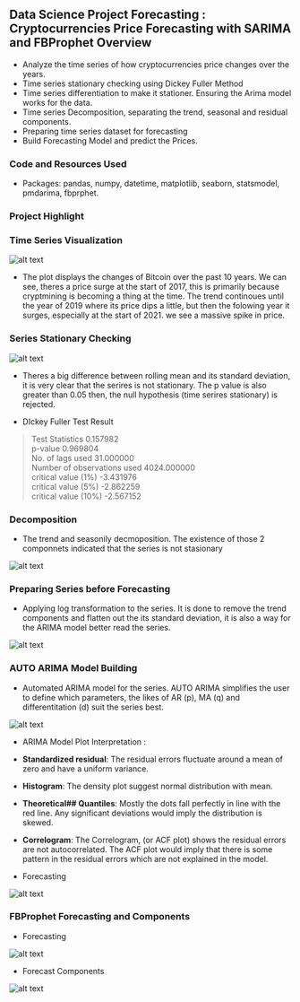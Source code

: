 ## Data Science Project Forecasting : Cryptocurrencies Price Forecasting with SARIMA and FBProphet Overview
* Analyze the time series of how cryptocurrencies price changes over the years.
* Time series stationary checking using Dickey Fuller Method
* Time series differentiation to make it stationer. Ensuring the Arima model works for the data.
* Time series Decomposition, separating the trend, seasonal and residual components.
* Preparing time series dataset for forecasting
* Build Forecasting Model and predict the Prices.

### Code and Resources Used
* Packages: pandas, numpy, datetime, matplotlib, seaborn, statsmodel, pmdarima, fbprphet.

### Project Highlight

### Time Series Visualization <br>
![alt text](https://github.com/ELSady/Forecasting-Cryptocurrencies-Price-Forecasting/blob/main/index.png)

* The plot displays the changes of Bitcoin over the past 10 years. We can see, theres a price surge at the start of 2017, this is primarily because cryptmining is becoming a thing at the time. The trend continoues until the year of 2019 where its price dips a little, but then the folowing year it surges, especially at the start of 2021. we see a massive spike in price.

### Series Stationary Checking <br>
![alt text](https://github.com/ELSady/Forecasting-Cryptocurrencies-Price-Forecasting/blob/main/index1.png)

* Theres a big difference between rolling mean and its standard deviation, it is very clear that the serires is not stationary. The p value is also greater than 0.05 then, the null hypothesis (time serires stationary) is rejected. 

* DIckey Fuller Test Result
> Test Statistics                   0.157982 <br>
> p-value                           0.969804 <br>
> No. of lags used                 31.000000 <br>
> Number of observations used    4024.000000 <br>
> critical value (1%)              -3.431976 <br>
> critical value (5%)              -2.862259 <br>
> critical value (10%)             -2.567152 <br>
>
### Decomposition
* The trend and seasonily decmoposition. The existence of those 2 componnets indicated that the series is not stasionary <br>

![alt text](https://github.com/ELSady/Forecasting-Cryptocurrencies-Price-Forecasting/blob/main/index2.png)

### Preparing Series before Forecasting
* Applying log transformation to the series. It is done to remove the trend components and flatten out the its standard deviation, it is also a way for the ARIMA model better read the series. <br>

![alt text](https://github.com/ELSady/Forecasting-Cryptocurrencies-Price-Forecasting/blob/main/index3.png)

### AUTO ARIMA Model Building
* Automated ARIMA model for the series. AUTO ARIMA simplifies the user to define which parameters, the likes of AR (p), MA (q) and differentitation (d) suit the series best. <br>

![alt text](https://github.com/ELSady/Forecasting-Cryptocurrencies-Price-Forecasting/blob/main/index4.png)

* ARIMA Model Plot Interpretation :
* **Standardized residual**: The residual errors fluctuate around a mean of zero and have a uniform variance.
* **Histogram**: The density plot suggest normal distribution with mean.
* **Theoretical## Quantiles**: Mostly the dots fall perfectly in line with the red line. Any significant deviations would imply the distribution is skewed.
* **Correlogram**: The Correlogram, (or ACF plot) shows the residual errors are not autocorrelated. The ACF plot would imply that there is some pattern in the  residual errors which are not explained in the model.

* Forecasting <br>

![alt text](https://github.com/ELSady/Forecasting-Cryptocurrencies-Price-Forecasting/blob/main/index5.png)

### FBProphet Forecasting and Components
* Forecasting <br>

![alt text](https://github.com/ELSady/Forecasting-Cryptocurrencies-Price-Forecasting/blob/main/index6.png)

* Forecast Components <br>

![alt text](https://github.com/ELSady/Forecasting-Cryptocurrencies-Price-Forecasting/blob/main/index7.png)
